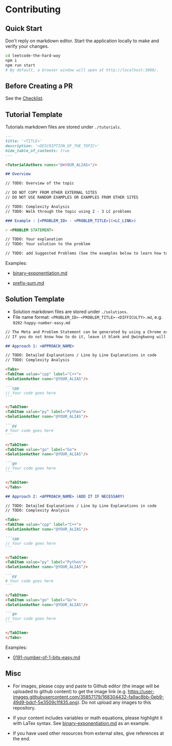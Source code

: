 # Contributing

## Quick Start

Don't reply on markdown editor. Start the application locally to make and verify your changes.

```bash
cd leetcode-the-hard-way
npm i 
npm run start
# By default, a browser window will open at http://localhost:3000/.
```

## Before Creating a PR 

See the [Checklist](https://github.com/wingkwong/leetcode-the-hard-way/blob/main/.github/pull_request_template.md#checklist).

## Tutorial Template

Tutorials markdown files are stored under `./tutorials`.

````md
---
title: '<TITLE>'
description: '<DESCRIPTION_OF_THE_TOPIC>'
hide_table_of_contents: true
---

<TutorialAuthors names="@<YOUR_ALIAS>"/>

## Overview

// TODO: Overview of the topic

// DO NOT COPY FROM OTHER EXTERNAL SITES
// DO NOT USE RANDOM EXAMPLES OR EXAMPLES FROM OTHER SITES

// TODO: Complexity Analysis
// TODO: Walk through the topic using 2 - 3 LC problems

### Example : [<PROBLEM_ID> - <PROBLEM_TITLE>](<LC_LINK>)

> <PROBLEM STATEMENT>

// TODO: Your explanation
// TODO: Your solution to the problem

// TODO: add Suggested Problems (See the examples below to learn how to render)
````

Examples: 

- [binary-exponentiation.md](https://raw.githubusercontent.com/wingkwong/leetcode-the-hard-way/main/tutorials/math/number-theory/binary-exponentiation.md)

- [prefix-sum.md](https://raw.githubusercontent.com/wingkwong/leetcode-the-hard-way/main/tutorials/basic-topics/prefix-sum.md)

## Solution Template

- Solution markdown files are stored under `./solutions`.
- File name format: `<PROBLEM_ID>-<PROBLEM_TITLE>-<DIFFICULTY>.md`, e.g. `0202-happy-number-easy.md`

````md
// The Meta and Problem Statement can be generated by using a Chrome extension under `converter` locally. 
// If you do not know how to do it, leave it blank and @wingkwong will help add them.

## Approach 1: <APPROACH_NAME>

// TODO: Detailed Explanations / Line by Line Explanations in code
// TODO: Complexity Analysis

<Tabs>
<TabItem value="cpp" label="C++">
<SolutionAuthor name="@YOUR_ALIAS"/>

```cpp
// Your code goes here
```

</TabItem>
<TabItem value="py" label="Python">
<SolutionAuthor name="@YOUR_ALIAS"/>

```py
# Your code goes here
```

</TabItem>
<TabItem value="go" label="Go">
<SolutionAuthor name="@YOUR_ALIAS"/>

```go
// Your code goes here
```

</TabItem>
</Tabs>

## Approach 2: <APPROACH_NAME> (ADD IT IF NECESSARY)

// TODO: Detailed Explanations / Line by Line Explanations in code
// TODO: Complexity Analysis

<Tabs>
<TabItem value="cpp" label="C++">
<SolutionAuthor name="@YOUR_ALIAS"/>

```cpp
// Your code goes here
```

</TabItem>
<TabItem value="py" label="Python">
<SolutionAuthor name="@YOUR_ALIAS"/>

```py
# Your code goes here
```

</TabItem>
<TabItem value="go" label="Go">
<SolutionAuthor name="@YOUR_ALIAS"/>

```go
// Your code goes here
```

</TabItem>
</Tabs>
````

Examples: 

- [0191-number-of-1-bits-easy.md](https://raw.githubusercontent.com/wingkwong/leetcode-the-hard-way/main/solutions/0100-0199/0191-number-of-1-bits-easy.md)

## Misc

- For images, please copy and paste to Github editor (the image will be uploaded to github content) to get the image link (e.g. https://user-images.githubusercontent.com/35857179/168304432-fa9ac8bb-0eb9-49d9-bdcf-5e3509c1f835.png). Do not upload any images to this repository.

- If your content includes variables or math equations, please highlight it with LaTex syntax. See [binary-exponentiation.md](https://raw.githubusercontent.com/wingkwong/leetcode-the-hard-way/main/tutorials/math/number-theory/binary-exponentiation.md) as an example.

- If you have used other resources from external sites, give references at the end.